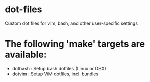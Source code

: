 dot-files
=========

Custom dot files for vim, bash, and other user-specific settings

# The following 'make' targets are available:
- dotbash : Setup bash dotfiles (Linux or OSX)
- dotvim  : Setup ViM dotfiles, incl. bundles
